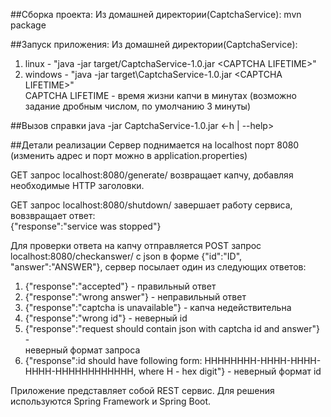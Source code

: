 ##Сборка проекта:
Из домашней директории(CaptchaService): mvn package 
  
##Запуск приложения:
Из домашней директории(CaptchaService):
1) linux - "java -jar target/CaptchaService-1.0.jar \<CAPTCHA LIFETIME\>"  
2) windows - "java -jar target\CaptchaService-1.0.jar \<CAPTCHA LIFETIME\>"  
CAPTCHA LIFETIME - время жизни капчи в минутах (возможно задание дробным числом, по умолчанию 3 минуты)  
  
##Вызов справки
java -jar CaptchaService-1.0.jar \<-h | --help\>

##Детали реализации 
Сервер поднимается на localhost порт 8080 (изменить адрес и порт можно в application.properties)   
  
GET запрос localhost:8080/generate/ возвращает капчу, 
добавляя необходимые HTTP заголовки. 

GET запрос localhost:8080/shutdown/ завершает работу сервиса, вовзвращает ответ:  
{"response":"service was stopped"}  
  
Для проверки ответа на капчу отправляется POST запрос localhost:8080/checkanswer/
с json в форме {"id":"ID", "answer":"ANSWER"}, сервер 
посылает один из следующих ответов:  
  
1) {"response":"accepted"} - правильный ответ  
2) {"response":"wrong answer"} - неправильный ответ  
3) {"response":"captcha is unavailable"} - капча недействительна  
4) {"response":"wrong id"} - неверный id  
5) {"response":"request should contain json with captcha id and answer"} -   
неверный формат запроса  
6) {"response":id should have following form: HHHHHHHH-HHHH-HHHH-HHHH-HHHHHHHHHHHH, where H - hex digit"} -
неверный формат id  

Приложение представляет собой REST сервис. Для решения 
используются Spring Framework и Spring Boot.
